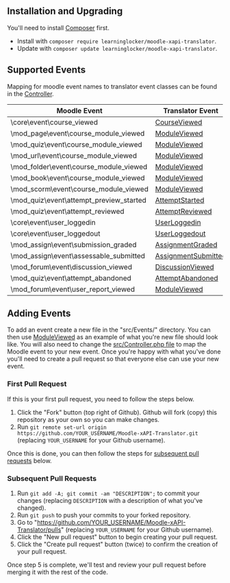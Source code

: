 ## Installation and Upgrading
You'll need to install [Composer](https://getcomposer.org/) first.

- Install with `composer require learninglocker/moodle-xapi-translator`.
- Update with `composer update learninglocker/moodle-xapi-translator`.


## Supported Events
Mapping for moodle event names to translator event classes can be found in the [Controller](../src/Controller.php).

Moodle Event | Translator Event | Test | Example
--- | --- | --- | ---
\core\event\course_viewed | [CourseViewed](../src/Events/CourseViewed.php) | [CourseViewedTest](../tests/CourseViewedTest.php) | [CourseViewed](examples/CourseViewed.json)
\mod_page\event\course_module_viewed | [ModuleViewed](../src/Events/ModuleViewed.php) | [ModuleViewedTest](../tests/ModuleViewedTest.php) | [ModuleViewed](examples/ModuleViewed.json)
\mod_quiz\event\course_module_viewed | [ModuleViewed](../src/Events/ModuleViewed.php) | [ModuleViewedTest](../tests/ModuleViewedTest.php) | [ModuleViewed](examples/ModuleViewed.json)
\mod_url\event\course_module_viewed | [ModuleViewed](../src/Events/ModuleViewed.php) | [ModuleViewedTest](../tests/ModuleViewedTest.php) | [ModuleViewed](examples/ModuleViewed.json)
\mod_folder\event\course_module_viewed | [ModuleViewed](../src/Events/ModuleViewed.php) | [ModuleViewedTest](../tests/ModuleViewedTest.php) | [ModuleViewed](examples/ModuleViewed.json)
\mod_book\event\course_module_viewed | [ModuleViewed](../src/Events/ModuleViewed.php) | [ModuleViewedTest](../tests/ModuleViewedTest.php) | [ModuleViewed](examples/ModuleViewed.json)
\mod_scorm\event\course_module_viewed | [ModuleViewed](../src/Events/ModuleViewed.php) | [ModuleViewedTest](../tests/ModuleViewedTest.php) | [ModuleViewed](examples/ModuleViewed.json)
\mod_quiz\event\attempt_preview_started | [AttemptStarted](../src/Events/AttemptStarted.php) | [AttemptStartedTest](../tests/AttemptStartedTest.php) | [AttemptStarted](examples/AttemptStarted.json)
\mod_quiz\event\attempt_reviewed | [AttemptReviewed](../src/Events/AttemptReviewed.php) | [AttemptReviewedTest](../tests/AttemptReviewedTest.php) | [AttemptReviewed](examples/AttemptReviewed.json)
\core\event\user_loggedin | [UserLoggedin](../src/Events/UserLoggedin.php) | [UserLoggedinTest](../tests/UserLoggedinTest.php) | [UserLoggedin](examples/UserLoggedin.json)
\core\event\user_loggedout | [UserLoggedout](../src/Events/UserLoggedout.php) | [UserLoggedoutTest](../tests/UserLoggedoutTest.php) | [UserLoggedout](examples/UserLoggedout.json)
\mod_assign\event\submission_graded | [AssignmentGraded](../src/Events/AssignmentGraded.php) | [AssignmentGradedTest](../tests/AssignmentGradedTest.php) | [AssignmentGraded](examples/AssignmentGraded.json)
\mod_assign\event\assessable_submitted | [AssignmentSubmitted](../src/Events/AssignmentSubmitted.php) | [AssignmentSubmittedTest](../tests/AssignmentSubmittedTest.php) | [AssignmentSubmitted](examples/AssignmentSubmitted.json)
\mod_forum\event\discussion_viewed | [DiscussionViewed](../src/Events/DiscussionViewed.php) | [DiscussionViewedTest](../tests/DiscussionViewedTest.php) | [DiscussionViewed](examples/DiscussionViewed.json)
\mod_quiz\event\attempt_abandoned | [AttemptAbandoned](../src/Events/AttemptAbandoned.php) | [AttemptAbandonedTest](../tests/AttemptAbandonedTest.php) | [AttemptAbandoned](examples/AttemptAbandoned.json)
\mod_forum\event\user_report_viewed | [ModuleViewed](../src/Events/ModuleViewed.php) | [ModuleViewedTest](../tests/ModuleViewedTest.php) | [ModuleViewed](examples/ModuleViewed.json)


## Adding Events
To add an event create a new file in the "src/Events/" directory. You can then use  [ModuleViewed](../src/Events/ModuleViewed.php) as an example of what you're new file should look like. You will also need to change the [src/Controller.php file](../src/Controller.php) to map the Moodle event to your new event. Once you're happy with what you've done you'll need to create a pull request so that everyone else can use your new event.

### First Pull Request
If this is your first pull request, you need to follow the steps below.

1. Click the "Fork" button (top right of Github). Github will fork (copy) this repository as your own so you can make changes.
2. Run `git remote set-url origin https://github.com/YOUR_USERNAME/Moodle-xAPI-Translator.git` (replacing `YOUR_USERNAME` for your Github username).

Once this is done, you can then follow the steps for [subsequent pull requests](#subsequent-pull-requests) below.

### Subsequent Pull Requests
1. Run `git add -A; git commit -am "DESCRIPTION";` to commit your changes (replacing `DESCRIPTION` with a description of what you've changed).
2. Run `git push` to push your commits to your forked repository.
3. Go to "https://github.com/YOUR_USERNAME/Moodle-xAPI-Translator/pulls" (replacing `YOUR_USERNAME` for your Github username).
4. Click the "New pull request" button to begin creating your pull request.
5. Click the "Create pull request" button (twice) to confirm the creation of your pull request.

Once step 5 is complete, we'll test and review your pull request before merging it with the rest of the code.
